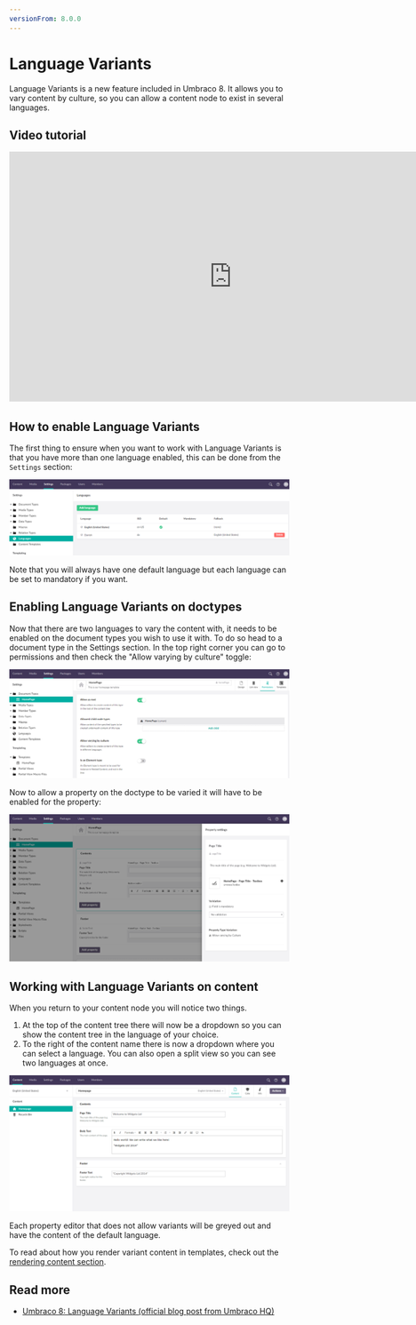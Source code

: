 ```yaml
---
versionFrom: 8.0.0
---
```


# Language Variants

Language Variants is a new feature included in Umbraco 8. It allows you to vary content by culture, so you can allow a content node to exist in several languages.

## Video tutorial

<iframe width="800" height="450" src="https://www.youtube.com/embed/-vzxCdjq4FM?rel=0" frameborder="0" allow="autoplay; encrypted-media" allowfullscreen></iframe>

## How to enable Language Variants

The first thing to ensure when you want to work with Language Variants is that you have more than one language enabled, this can be done from the `Settings` section:

![Adding a language](images/languages.png)

Note that you will always have one default language but each language can be set to mandatory if you want.

## Enabling Language Variants on doctypes

Now that there are two languages to vary the content with, it needs to be enabled on the document types you wish to use it with. To do so head to a document type in the Settings section. In the top right corner you can go to permissions and then check the "Allow varying by culture" toggle:

![Allowing variance on doc types](images/allow-variance.png)

Now to allow a property on the doctype to be varied it will have to be enabled for the property:

![Allowing variance on properties](images/varying-properties.png)

## Working with Language Variants on content

When you return to your content node you will notice two things. 

1. At the top of the content tree there will now be a dropdown so you can show the content tree in the language of your choice. 
2. To the right of the content name there is now a dropdown where you can select a language. You can also open a split view so you can see two languages at once.

![Allowing variance on properties](images/varying-content.png)

Each property editor that does not allow variants will be greyed out and have the content of the default language.

To read about how you render variant content in templates, check out the [rendering content section](../../Design/Rendering-Content/).

## Read more

- [Umbraco 8: Language Variants (official blog post from Umbraco HQ)](https://umbraco.com/blog/umbraco-8-language-variants/)

